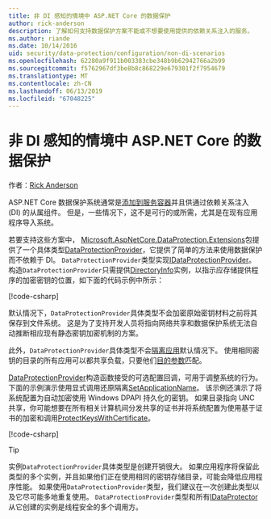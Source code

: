 ```yaml
---
title: 非 DI 感知的情境中 ASP.NET Core 的数据保护
author: rick-anderson
description: 了解如何支持数据保护方案不能或不想要使用提供的依赖关系注入的服务。
ms.author: riande
ms.date: 10/14/2016
uid: security/data-protection/configuration/non-di-scenarios
ms.openlocfilehash: 62280a9f911b003383cbe348b9b62942766a2b99
ms.sourcegitcommit: f5762967df3be8b8c868229e679301f2f7954679
ms.translationtype: MT
ms.contentlocale: zh-CN
ms.lasthandoff: 06/13/2019
ms.locfileid: "67048225"
---
```

# <a name="non-di-aware-scenarios-for-data-protection-in-aspnet-core"></a>非 DI 感知的情境中 ASP.NET Core 的数据保护

作者：[Rick Anderson](https://twitter.com/RickAndMSFT)

ASP.NET Core 数据保护系统通常是[添加到服务容器](xref:security/data-protection/consumer-apis/overview)并且供通过依赖关系注入 (DI) 的从属组件。 但是，一些情况下，这不是可行的或所需，尤其是在现有应用程序导入系统。

若要支持这些方案中， [Microsoft.AspNetCore.DataProtection.Extensions](https://www.nuget.org/packages/Microsoft.AspNetCore.DataProtection.Extensions/)包提供了一个具体类型[DataProtectionProvider](/dotnet/api/Microsoft.AspNetCore.DataProtection.DataProtectionProvider)，它提供了简单的方法来使用数据保护而不依赖于 DI。 `DataProtectionProvider`类型实现[IDataProtectionProvider](/dotnet/api/microsoft.aspnetcore.dataprotection.idataprotectionprovider)。 构造`DataProtectionProvider`只需提供[DirectoryInfo](/dotnet/api/system.io.directoryinfo)实例，以指示应存储提供程序的加密密钥的位置，如下面的代码示例中所示：

[!code-csharp[](non-di-scenarios/_static/nodisample1.cs)]

默认情况下，`DataProtectionProvider`具体类型不会加密原始密钥材料之前将其保存到文件系统。 这是为了支持开发人员将指向网络共享和数据保护系统无法自动推断相应现有静态密钥加密机制的方案。

此外，`DataProtectionProvider`具体类型不会[隔离应用](xref:security/data-protection/configuration/overview#per-application-isolation)默认情况下。 使用相同密钥的目录的所有应用可以都共享负载，只要他们[目的参数](xref:security/data-protection/consumer-apis/purpose-strings)匹配。

[DataProtectionProvider](/dotnet/api/microsoft.aspnetcore.dataprotection.dataprotectionprovider)构造函数接受的可选配置回调，可用于调整系统的行为。 下面的示例演示使用显式调用还原隔离[SetApplicationName](/dotnet/api/microsoft.aspnetcore.dataprotection.dataprotectionbuilderextensions.setapplicationname)。 该示例还演示了将系统配置为自动加密使用 Windows DPAPI 持久化的密钥。 如果目录指向 UNC 共享，你可能想要在所有相关计算机间分发共享的证书并将系统配置为使用基于证书的加密和调用[ProtectKeysWithCertificate](/dotnet/api/microsoft.aspnetcore.dataprotection.dataprotectionbuilderextensions.protectkeyswithcertificate)。

[!code-csharp[](non-di-scenarios/_static/nodisample2.cs)]

> [!TIP]
> 实例`DataProtectionProvider`具体类型是创建开销很大。 如果应用程序将保留此类型的多个实例，并且如果他们正在使用相同的密钥存储目录，可能会降低应用程序性能。 如果使用`DataProtectionProvider`类型，我们建议在一次创建此类型以及它尽可能多地重复使用。 `DataProtectionProvider`类型和所有[IDataProtector](/dotnet/api/microsoft.aspnetcore.dataprotection.idataprotector)从它创建的实例是线程安全的多个调用方。
